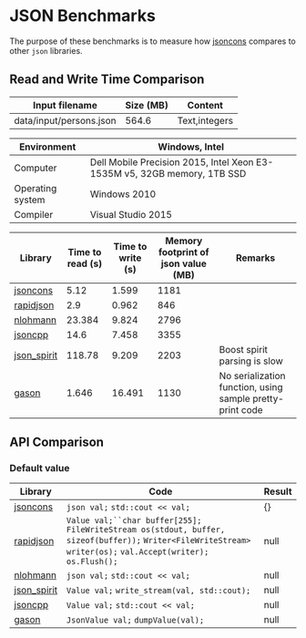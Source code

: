 # JSON Benchmarks

The purpose of these benchmarks is to measure how [jsoncons](https://github.com/danielaparker/jsoncons) compares to other `json` libraries.

## Read and Write Time Comparison

Input filename|Size (MB)|Content
---|---|---
data/input/persons.json|564.6|Text,integers

Environment|Windows, Intel
---|---
Computer|Dell Mobile Precision 2015, Intel Xeon E3-1535M v5, 32GB memory, 1TB SSD
Operating system|Windows 2010
Compiler|Visual Studio 2015

Library|Time to read (s)|Time to write (s)|Memory footprint of json value (MB)|Remarks
---|---|---|---|---
[jsoncons](https://github.com/danielaparker/jsoncons)|5.12|1.599|1181|
[rapidjson](https://github.com/miloyip/rapidjson)|2.9|0.962|846|
[nlohmann](https://github.com/nlohmann/json)|23.384|9.824|2796|
[jsoncpp](https://github.com/open-source-parsers/jsoncpp)|14.6|7.458|3355|
[json_spirit](http://www.codeproject.com/Articles/20027/JSON-Spirit-A-C-JSON-Parser-Generator-Implemented)|118.78|9.209|2203|Boost spirit parsing is slow
[gason](https://github.com/vivkin/gason)|1.646|16.491|1130|No serialization function, using sample pretty-print code

## API Comparison

### Default value

Library|Code|Result
---|---|---
[jsoncons](https://github.com/danielaparker/jsoncons)|`json val;` `std::cout << val;`|{}
[rapidjson](https://github.com/miloyip/rapidjson)|`Value val;``char buffer[255];` `FileWriteStream os(stdout, buffer, sizeof(buffer));` `Writer<FileWriteStream> writer(os);` `val.Accept(writer);` `os.Flush();`|null
[nlohmann](https://github.com/nlohmann/json)|`json val;` `std::cout << val;`|null
[json_spirit](http://www.codeproject.com/Articles/20027/JSON-Spirit-A-C-JSON-Parser-Generator-Implemented)|`Value val;` `write_stream(val, std::cout);`|null
[jsoncpp](https://github.com/open-source-parsers/jsoncpp)|`Value val;` `std::cout << val;`|null
[gason](https://github.com/vivkin/gason)|`JsonValue val;` `dumpValue(val);`|null
